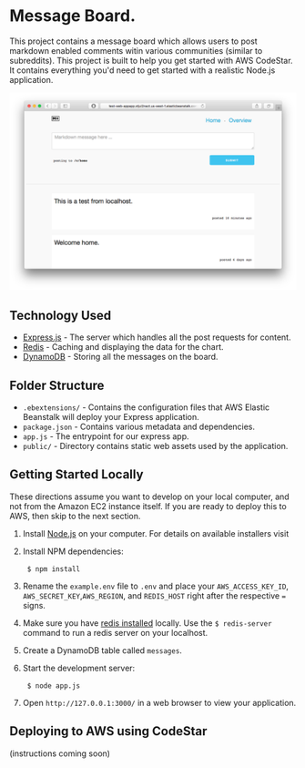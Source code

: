 # Message Board. 


This project contains a message board which allows users to post markdown enabled comments witin various communities (similar to subreddits). This project is built to help you get started with AWS CodeStar. It contains everything you'd need to get started with a realistic Node.js application.

![Message board screenshot](messageboard-1.png "Message board screenshot")

Technology Used
----------

* [Express.js](expressjs.com) - The server which handles all the post requests for content. 
* [Redis](https://redis.io) - Caching and displaying the data for the chart.
* [DynamoDB](https://aws.amazon.com/dynamodb/) - Storing all the messages on the board.

Folder Structure
-----------

* `.ebextensions/` - Contains the configuration files that
  AWS Elastic Beanstalk will deploy your Express application.
* `package.json` - Contains various metadata and dependencies.
* `app.js` - The entrypoint for our express app.
* `public/` - Directory contains static web assets used by the application.


Getting Started Locally
---------------

These directions assume you want to develop on your local computer, and not
from the Amazon EC2 instance itself. If you are ready to deploy this to AWS,
then skip to the next section.

1. Install [Node.js](https://nodejs.org/en/download/) on your computer.  For details on available installers visit

2. Install NPM dependencies:

        $ npm install

3. Rename the `example.env` file to `.env` and place your `AWS_ACCESS_KEY_ID`, `AWS_SECRET_KEY`,`AWS_REGION`, 
and `REDIS_HOST` right after the respective `=` signs.

4. Make sure you have [redis installed](https://redis.io/topics/quickstart) locally. Use the `$ redis-server`
command to run a redis server on your localhost.

5. Create a DynamoDB table called `messages`.

6. Start the development server:

        $ node app.js

7. Open `http://127.0.0.1:3000/` in a web browser to view your application.

Deploying to AWS using CodeStar
------------------

(instructions coming soon)